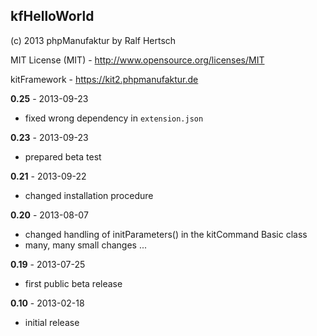 ## kfHelloWorld

(c) 2013 phpManufaktur by Ralf Hertsch

MIT License (MIT) - <http://www.opensource.org/licenses/MIT>

kitFramework - <https://kit2.phpmanufaktur.de>

**0.25** - 2013-09-23

* fixed wrong dependency in `extension.json`

**0.23** - 2013-09-23

* prepared beta test

**0.21** - 2013-09-22

* changed installation procedure

**0.20** - 2013-08-07

* changed handling of initParameters() in the kitCommand Basic class
* many, many small changes ...

**0.19** - 2013-07-25

* first public beta release

**0.10** - 2013-02-18

* initial release
